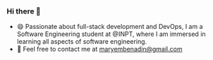 ### Hi there 👋

<!--
**maryembe/maryembe** is a ✨ _special_ ✨ repository because its `README.md` (this file) appears on your GitHub profile.

Here are some ideas to get you started:

- 🔭 I’m currently working on ...
- 🌱 I’m currently learning ...
- 👯 I’m looking to collaborate on ...
- 🤔 I’m looking for help with ...
- 💬 Ask me about ...
- 📫 How to reach me: ...
....
- ⚡ Fun fact: ...
-->
- 😄 Passionate about full-stack development and DevOps, I am a Software Engineering student at @INPT, where I am immersed in learning all aspects of software engineering.
- 💬 Feel free to contact me at maryembenadin@gmail.com




